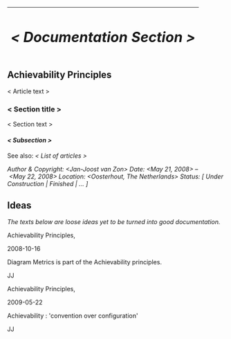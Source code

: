 ﻿|<h1>***< Documentation Section >***</h1>|
| :- |
## **Achievability Principles**
< Article text >
### **< Section title >**
< Section text >
#### *< Subsection >*

See also: *< List of articles >*


*Author & Copyright: <Jan-Joost van Zon>        Date: <May 21, 2008> – <May 22, 2008>        Location: <Oosterhout, The Netherlands>        Status: [ Under Construction | Finished | … ]*


## **Ideas**

*The texts below are loose ideas yet to be turned into good documentation.*




Achievability Principles,

2008-10-16



Diagram Metrics is part of the Achievability principles.



JJ


Achievability Principles,

2009-05-22



Achievability : 'convention over configuration'



JJ


